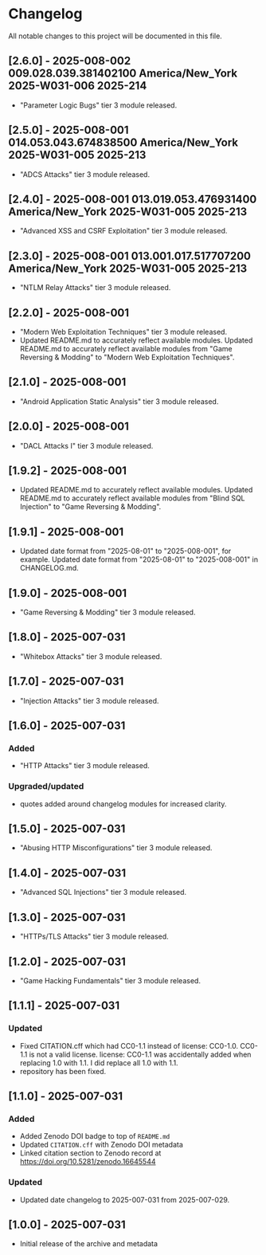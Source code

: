 # Changelog

All notable changes to this project will be documented in this file.

## [2.6.0] - 2025-008-002 009.028.039.381402100 America/New_York 2025-W031-006 2025-214

- "Parameter Logic Bugs" tier 3 module released.

## [2.5.0] - 2025-008-001 014.053.043.674838500 America/New_York 2025-W031-005 2025-213

- "ADCS Attacks" tier 3 module released.

## [2.4.0] - 2025-008-001 013.019.053.476931400 America/New_York 2025-W031-005 2025-213

- "Advanced XSS and CSRF Exploitation" tier 3 module released.

## [2.3.0] - 2025-008-001 013.001.017.517707200 America/New_York 2025-W031-005 2025-213

- "NTLM Relay Attacks" tier 3 module released.

## [2.2.0] - 2025-008-001

- "Modern Web Exploitation Techniques" tier 3 module released.
- Updated README.md to accurately reflect available modules. Updated README.md to accurately reflect available modules from "Game Reversing & Modding" to "Modern Web Exploitation Techniques".

## [2.1.0] - 2025-008-001

- "Android Application Static Analysis" tier 3 module released.

## [2.0.0] - 2025-008-001

- "DACL Attacks I" tier 3 module released.

## [1.9.2] - 2025-008-001

- Updated README.md to accurately reflect available modules. Updated README.md to accurately reflect available modules from "Blind SQL Injection" to "Game Reversing & Modding".

## [1.9.1] - 2025-008-001

- Updated date format from "2025-08-01" to "2025-008-001", for example. Updated date format from "2025-08-01" to "2025-008-001" in CHANGELOG.md.

## [1.9.0] - 2025-008-001

- "Game Reversing & Modding" tier 3 module released.

## [1.8.0] - 2025-007-031

- "Whitebox Attacks" tier 3 module released.

## [1.7.0] - 2025-007-031

- "Injection Attacks" tier 3 module released.

## [1.6.0] - 2025-007-031

### Added

- "HTTP Attacks" tier 3 module released.

### Upgraded/updated

- quotes added around changelog modules for increased clarity.

## [1.5.0] - 2025-007-031

- "Abusing HTTP Misconfigurations" tier 3 module released.

## [1.4.0] - 2025-007-031

- "Advanced SQL Injections" tier 3 module released.

## [1.3.0] - 2025-007-031

- "HTTPs/TLS Attacks" tier 3 module released.

## [1.2.0] - 2025-007-031

- "Game Hacking Fundamentals" tier 3 module released.

## [1.1.1] - 2025-007-031

### Updated

- Fixed CITATION.cff which had CC0-1.1 instead of license: CC0-1.0. CC0-1.1 is not a valid license. license: CC0-1.1 was accidentally added when replacing 1.0 with 1.1. I did replace all 1.0 with 1.1.
- repository has been fixed.

## [1.1.0] - 2025-007-031

### Added

- Added Zenodo DOI badge to top of `README.md`
- Updated `CITATION.cff` with Zenodo DOI metadata
- Linked citation section to Zenodo record at https://doi.org/10.5281/zenodo.16645544

### Updated

- Updated date changelog to 2025-007-031 from 2025-007-029.

## [1.0.0] - 2025-007-031

- Initial release of the archive and metadata